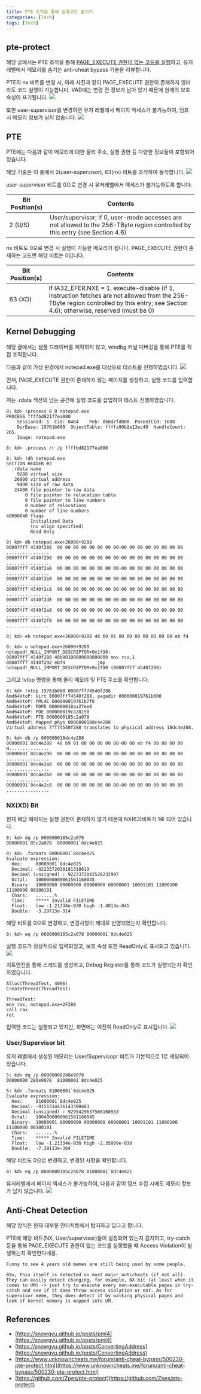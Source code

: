 ```yaml
---
title: PTE 조작을 통해 실행코드 숨기기
categories: [Tech]
tags: [Tech]
---
```


## pte-protect
해당 글에서는 PTE 조작을 통해 <U>PAGE_EXECUTE 권한이 없는 코드를 실행</U>하고, 유저 레벨에서 메모리를 숨기는 anti-cheat bypass 기술을 리뷰합니다.

PTE의 nx 비트를 변경 시, 아래 사진과 같이 PAGE_EXECUTE 권한이 존재하지 않더라도 코드 실행이 가능합니다. VAD에는 변경 전 정보가 남아 있기 때문에 원래의 보호 속성이 표기됩니다.
![](/assets/posts/2024-06-13-PteProtect/2.png)

또한 user-supervisor를 변경하면 유저 레벨에서 페이지 엑세스가 불가능하여, 덤프 시 메모리 정보가 남지 않습니다.
![](/assets/posts/2024-06-13-PteProtect/3.png)

## PTE
PTE에는 다음과 같이 메모리에 대한 물리 주소, 실행 권한 등 다양한 정보들이 포함되어 있습니다.

해당 기술은 이 중에서 2(user-supervisor), 63(nx) 비트를 조작하여 동작합니다.
![](/assets/posts/2024-06-13-PteProtect/1.png)

user-supervisor 비트를 0으로 변경 시 유저레벨에서 엑세스가 불가능하도록 합니다. 

| Bit Position(s) |	Contents |
|---------------------|----------------|
| 2 (U/S) | User/supervisor; if 0, user-mode accesses are not allowed to the 256-TByte region controlled by this entry (see Section 4.6) |

nx 비트도 0으로 변경 시 실행이 가능한 메모리가 됩니다. PAGE_EXECUTE 권한이 존재하는 코드면 해당 비트는 0입니다.

| Bit Position(s) |	Contents |
|---------------------|----------------|
| 63 (XD) |  If IA32_EFER.NXE = 1, execute-disable (if 1, instruction fetches are not allowed from the 256-TByte region controlled by this entry; see Section 4.6); otherwise, reserved (must be 0) |

## Kernel Debugging
해당 글에서는 샘플 드라이버를 제작하지 않고, windbg 커널 디버깅을 통해 PTE를 직접 조작합니다.

다음과 같이 가상 환경에서 notepad.exe를 대상으로 테스트를 진행하였습니다.
![](/assets/posts/2024-06-13-PteProtect/4.png)

먼저, PAGE_EXECUTE 권한이 존재하지 않는 페이지를 생성하고, 실행 코드를 입력합니다.

저는 .rdata 섹션의 남는 공간에 실행 코드를 삽입하여 테스트 진행하였습니다.
```
8: kd> !process 0 0 notepad.exe
PROCESS ffffbd82177ea080
    SessionId: 1  Cid: 0464    Peb: 8b8d7fd000  ParentCid: 1688
    DirBase: 19761b000  ObjectTable: ffffa90b2e13ec40  HandleCount: 265.
    Image: notepad.exe

8: kd> .process /r /p ffffbd82177ea080

8: kd> !dh notepad.exe
SECTION HEADER #2
  .rdata name
    9288 virtual size
   26000 virtual address
    9400 size of raw data
   24A00 file pointer to raw data
       0 file pointer to relocation table
       0 file pointer to line numbers
       0 number of relocations
       0 number of line numbers
40000040 flags
         Initialized Data
         (no align specified)
         Read Only
```
```
8: kd> db notepad.exe+26000+9288
00007ff7`4540f288  00 00 00 00 00 00 00 00-00 00 00 00 00 00 00 00  ................
00007ff7`4540f298  00 00 00 00 00 00 00 00-00 00 00 00 00 00 00 00  ................
00007ff7`4540f2a8  00 00 00 00 00 00 00 00-00 00 00 00 00 00 00 00  ................
00007ff7`4540f2b8  00 00 00 00 00 00 00 00-00 00 00 00 00 00 00 00  ................
00007ff7`4540f2c8  00 00 00 00 00 00 00 00-00 00 00 00 00 00 00 00  ................
00007ff7`4540f2d8  00 00 00 00 00 00 00 00-00 00 00 00 00 00 00 00  ................
00007ff7`4540f2e8  00 00 00 00 00 00 00 00-00 00 00 00 00 00 00 00  ................
00007ff7`4540f2f8  00 00 00 00 00 00 00 00-00 00 00 00 00 00 00 00  ................

8: kd> eb notepad.exe+26000+9288 48 b9 01 00 00 00 00 00 00 00 eb f4

8: kd> u notepad.exe+26000+9288
notepad!_NULL_IMPORT_DESCRIPTOR+0x1f90:
00007ff7`4540f288 48b90100000000000000 mov rcx,1
00007ff7`4540f292 ebf4            jmp     notepad!_NULL_IMPORT_DESCRIPTOR+0x1f90 (00007ff7`4540f288)
```

그리고 !vtop 명령을 통해 물리 메모리 및 PTE 주소를 확인합니다.
```
8: kd> !vtop 19761b000 00007ff74540f288
Amd64VtoP: Virt 00007ff74540f288, pagedir 000000019761b000
Amd64VtoP: PML4E 000000019761b7f8
Amd64VtoP: PDPE 000000018aa27ee8
Amd64VtoP: PDE 000000019ca28150
Amd64VtoP: PTE 0000000185c2a078
Amd64VtoP: Mapped phys 000000018dc4e288
Virtual address 7ff74540f288 translates to physical address 18dc4e288.

8: kd> db /p 000000018dc4e288
00000001`8dc4e288  48 b9 01 00 00 00 00 00-00 00 eb f4 00 00 00 00  H...............
00000001`8dc4e298  00 00 00 00 00 00 00 00-00 00 00 00 00 00 00 00  ................
00000001`8dc4e2a8  00 00 00 00 00 00 00 00-00 00 00 00 00 00 00 00  ................
00000001`8dc4e2b8  00 00 00 00 00 00 00 00-00 00 00 00 00 00 00 00  ................
00000001`8dc4e2c8  00 00 00 00 00 00 00 00-00 00 00 00 00 00 00 00  ................
```

### NX(XD) Bit
현재 해당 페이지는 실행 권한이 존재하지 않기 때문에 NX(63)비트가 1로 되어 있습니다.
```
8: kd> dq /p 0000000185c2a078
00000001`85c2a078  80000001`8dc4e025

8: kd> .formats 80000001`8dc4e025
Evaluate expression:
  Hex:     80000001`8dc4e025
  Decimal: -9223372030181318619
  Decimal (unsigned) : 9223372043528232997
  Octal:   1000000000061561160045
  Binary:  10000000 00000000 00000000 00000001 10001101 11000100 11100000 00100101
  Chars:   .......%
  Time:    ***** Invalid FILETIME
  Float:   low -1.21334e-030 high -1.4013e-045
  Double:  -3.29713e-314
```

해당 비트를 0으로 변경하고, 변경사항이 제대로 반영되었는지 확인합니다.
```
8: kd> eq /p 0000000185c2a078 00000001`8dc4e025
```

실행 코드가 정상적으로 입력되었고, 보호 속성 또한 ReadOnly로 표시되고 있습니다.
![](/assets/posts/2024-06-13-PteProtect/5.png)

치트엔진을 통해 스레드를 생성하고, Debug Register를 통해 코드가 실행되는지 확인하였습니다.
```
Alloc(ThreadTest, 4096)
CreateThread(ThreadTest)

ThreadTest:
mov rax, notepad.exe+2F288
call rax
ret
```

입력한 코드는 실행되고 있지만, 화면에는 여전히 ReadOnly로 표시됩니다.
![](/assets/posts/2024-06-13-PteProtect/6.png)

### User/Supervisor bit
유저 레벨에서 생성된 메모리는 User/Supervisopr 비트가 기본적으로 1로 세팅되어 있습니다.
```
5: kd> dq /p 00000000280e9078
00000000`280e9078  81000001`8dc4e025

5: kd> .formats 81000001`8dc4e025
Evaluate expression:
  Hex:     81000001`8dc4e025
  Decimal: -9151314436143390683
  Decimal (unsigned) : 9295429637566160933
  Octal:   1004000000061561160045
  Binary:  10000001 00000000 00000000 00000001 10001101 11000100 11100000 00100101
  Chars:   .......%
  Time:    ***** Invalid FILETIME
  Float:   low -1.21334e-030 high -2.35099e-038
  Double:  -7.29113e-304
```

해당 비트도 0으로 변경하고, 변경된 사항을 확인합니다.
```
8: kd> eq /p 0000000185c2a078 01000001`8dc4e021
```

유저레벨에서 페이지 엑세스가 불가능하여, 다음과 같이 덤프 수집 시에도 메모리 정보가 남지 않습니다.
![](/assets/posts/2024-06-13-PteProtect/8.png)

## Anti-Cheat Detection
해당 방식은 현재 대부분 안티치트에서 탐지하고 있다고 합니다.

PTE에 해당 비트(NX, User/supervisor)들이 설정되어 있는지 감지하고, try-catch 등을 통해 PAGE_EXECUTE 권한이 없는 코드를 실행했을 때 Access Violation이 발생하는지 확인한다네용.
```
Funny to see 4 years old memes are still being used by some people.

Btw, this itself is detected on most major anticheats (if not all). They can easily detect changing, for example, NX bit (at least when it comes to UM) -> just try to execute every non-executable pages in try-catch and see if it does throw access violation or not. As for supervisor meme, they does detect it by walking physical pages and look if kernel memory is mapped into UM.
```

## References
- [https://snowgyu.github.io/posts/pml4](https://snowgyu.github.io/posts/pml4)
- [https://snowgyu.github.io/posts/ConvertingAddress](https://snowgyu.github.io/posts/ConvertingAddress)
- [https://www.unknowncheats.me/forum/anti-cheat-bypass/500230-pte-protect.html](https://www.unknowncheats.me/forum/anti-cheat-bypass/500230-pte-protect.html)
- [https://github.com/Zpes/pte-protect](https://github.com/Zpes/pte-protect)